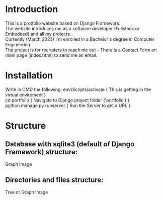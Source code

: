 # Introduction
This is a protfolio website based on Django Framework.<br />
The website introduces me as a software developer (Fullstack or Embedded) and all my projects.<br />
Currently (March 2023) I'm enrolled in a Bachelor's degree in Computer Engineering.<br />
The project is for recruiters to reach me out - There is a Contact Form on main page (index.html) to send me an email.

# Installation
Write in CMD the following:
env\Scripts\activate { This is getting in the virtual enviroment }<br />
cd portfolio { Navigate to Django project folder ('portfolio') }<br />
python manage.py runserver { Run the Server to get a URL }<br />

# Structure
## Database with sqlite3 (default of Django Framework) structure:
Graph image
## Directories and files structure:
Tree or Graph image

